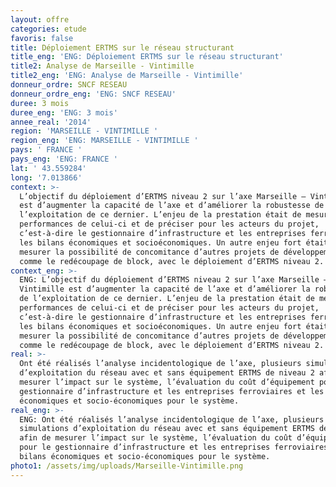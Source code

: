 ```yaml
---
layout: offre
categories: etude
favoris: false
title: Déploiement ERTMS sur le réseau structurant
title_eng: 'ENG: Déploiement ERTMS sur le réseau structurant'
title2: Analyse de Marseille - Vintimille
title2_eng: 'ENG: Analyse de Marseille - Vintimille'
donneur_ordre: SNCF RESEAU
donneur_ordre_eng: 'ENG: SNCF RESEAU'
duree: 3 mois
duree_eng: 'ENG: 3 mois'
annee_real: '2014'
region: 'MARSEILLE - VINTIMILLE '
region_eng: 'ENG: MARSEILLE - VINTIMILLE '
pays: ' FRANCE '
pays_eng: 'ENG: FRANCE '
lat: ' 43.559284'
long: '7.013866'
context: >-
  L’objectif du déploiement d’ERTMS niveau 2 sur l’axe Marseille – Vintimille
  est d’augmenter la capacité de l’axe et d’améliorer la robustesse de
  l’exploitation de ce dernier. L’enjeu de la prestation était de mesurer les
  performances de celui-ci et de préciser pour les acteurs du projet,
  c’est-à-dire le gestionnaire d’infrastructure et les entreprises ferroviaires,
  les bilans économiques et socioéconomiques. Un autre enjeu fort était de
  mesurer la possibilité de concomitance d’autres projets de développement,
  comme le redécoupage de block, avec le déploiement d’ERTMS niveau 2.
context_eng: >-
  ENG: L’objectif du déploiement d’ERTMS niveau 2 sur l’axe Marseille –
  Vintimille est d’augmenter la capacité de l’axe et d’améliorer la robustesse
  de l’exploitation de ce dernier. L’enjeu de la prestation était de mesurer les
  performances de celui-ci et de préciser pour les acteurs du projet,
  c’est-à-dire le gestionnaire d’infrastructure et les entreprises ferroviaires,
  les bilans économiques et socioéconomiques. Un autre enjeu fort était de
  mesurer la possibilité de concomitance d’autres projets de développement,
  comme le redécoupage de block, avec le déploiement d’ERTMS niveau 2.
real: >-
  Ont été réalisés l’analyse incidentologique de l’axe, plusieurs simulations
  d’exploitation du réseau avec et sans équipement ERTMS de niveau 2 afin de
  mesurer l’impact sur le système, l’évaluation du coût d’équipement pour le
  gestionnaire d’infrastructure et les entreprises ferroviaires et les bilans
  économiques et socio-économiques pour le système.
real_eng: >-
  ENG: Ont été réalisés l’analyse incidentologique de l’axe, plusieurs
  simulations d’exploitation du réseau avec et sans équipement ERTMS de niveau 2
  afin de mesurer l’impact sur le système, l’évaluation du coût d’équipement
  pour le gestionnaire d’infrastructure et les entreprises ferroviaires et les
  bilans économiques et socio-économiques pour le système.
photo1: /assets/img/uploads/Marseille-Vintimille.png
---
```


